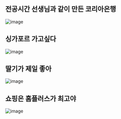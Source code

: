 ## 전공시간 선생님과 같이 만든 코리아은행
![image](https://github.com/minseok06/WDG/assets/121544294/20a54991-e8a7-4056-9aa6-e3de7b39509b)
## 싱가포르 가고싶다
![image](https://github.com/minseok06/WDG/assets/121544294/a54b0dd2-9bea-42a4-90b5-e5a5fa86e2b8)
## 딸기가 제일 좋아
![image](https://github.com/minseok06/WDG/assets/121544294/46cd11f6-01cf-4cda-8d48-5f46dab26e3d)
## 쇼핑은 홈플러스가 최고야
![image](https://github.com/minseok06/WDG/assets/121544294/37448614-069f-4876-8b19-7c9b60986fd1)
